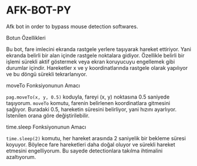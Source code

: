 # AFK-BOT-PY
Afk bot in order to bypass mouse detection softwares.

Botun Özellikleri

Bu bot, fare imlecini ekranda rastgele yerlere taşıyarak hareket ettiriyor. Yani ekranda belirli bir alan içinde rastgele noktalara gidiyor. Özellikle belirli bir işlemi sürekli aktif göstermek veya ekran koruyucuyu engellemek gibi durumlar içindir. Hareketler x ve y koordinatlarında rastgele olarak yapılıyor ve bu döngü sürekli tekrarlanıyor.

moveTo Fonksiyonunun Amacı

`pag.moveTo(x, y, 0.5)` koduyla, fareyi (x, y) noktasına 0.5 saniyede taşıyorum. `moveTo` komutu, farenin belirlenen koordinatlara gitmesini sağlıyor. Buradaki 0.5, hareketin süresini belirliyor, yani hızını ayarlıyor.
İstenilen orana göre değiştirilebilir.

time.sleep Fonksiyonunun Amacı

`time.sleep(2)` komutu, her hareket arasında 2 saniyelik bir bekleme süresi koyuyor. Böylece fare hareketleri daha doğal oluyor ve sürekli hareket etmesini engelliyorum. Bu sayede detectionlara takılma ihtimalini azaltıyorum.
